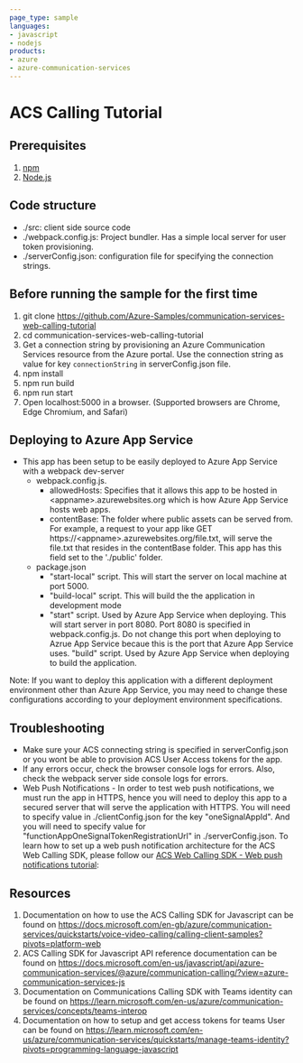 ```yaml
---
page_type: sample
languages:
- javascript
- nodejs
products:
- azure
- azure-communication-services
---
```


# ACS Calling Tutorial

## Prerequisites

1. [npm](https://www.npmjs.com/get-npm)
2. [Node.js](https://nodejs.org/en/download/)

## Code structure
* ./src: client side source code
* ./webpack.config.js: Project bundler. Has a simple local server for user token provisioning.
* ./serverConfig.json: configuration file for specifying the connection strings.

## Before running the sample for the first time
1. git clone https://github.com/Azure-Samples/communication-services-web-calling-tutorial
2. cd communication-services-web-calling-tutorial
3. Get a connection string by provisioning an Azure Communication Services resource from the Azure portal. Use the connection string as value for key `connectionString` in serverConfig.json file.
4. npm install
5. npm run build
6. npm run start
7. Open localhost:5000 in a browser. (Supported browsers are Chrome, Edge Chromium, and Safari)

## Deploying to Azure App Service
- This app has been setup to be easily deployed to Azure App Service with a webpack dev-server
   - webpack.config.js.
      - allowedHosts: Specifies that it allows this app to be hosted in \<appname\>.azurewebsites.org which is how Azure App Service hosts web apps.
      - contentBase: The folder where public assets can be served from. For example, a request to your app like GET https://\<appname\>.azurewebsites.org/file.txt, will serve the file.txt that resides in the contentBase folder. This app has this field set to the './public' folder.
   - package.json
      - "start-local" script. This will start the server on local machine at port 5000.
      - "build-local" script. This will build the the application in development mode
      - "start" script. Used by Azure App Service when deploying. This will start server in port 8080. Port 8080 is specified in webpack.config.js. Do not change this port when deploying to Azrue App Service becaue this is the port that Azure App Service uses. 
    "build" script. Used by Azure App Service when deploying to build the application.

Note: If you want to deploy this application with a different deployment environment other than Azure App Service, you may need to change these configurations according to your deployment environment specifications.

## Troubleshooting
   - Make sure your ACS connecting string is specified in serverConfig.json or you wont be able to provision ACS User Access tokens for the app.
   - If any errors occur, check the browser console logs for errors. Also, check the webpack server side console logs for errors.
   - Web Push Notifications - In order to test web push notifications, we must run the app in HTTPS, hence you will need to deploy this app to a secured server that will serve the application with HTTPS. You will need to specify value in ./clientConfig.json for the key "oneSignalAppId". And you will need to specify value for "functionAppOneSignalTokenRegistrationUrl" in ./serverConfig.json. To learn how to set up a web push notification architecture for the ACS Web Calling SDK, please follow our [ACS Web Calling SDK - Web push notifications tutorial](https://github.com/Azure-Samples/communication-services-javascript-quickstarts/tree/main/calling-web-push-notifications):
## Resources

1. Documentation on how to use the ACS Calling SDK for Javascript can be found on https://docs.microsoft.com/en-gb/azure/communication-services/quickstarts/voice-video-calling/calling-client-samples?pivots=platform-web
2. ACS Calling SDK for Javascript API reference documentation can be found on https://docs.microsoft.com/en-us/javascript/api/azure-communication-services/@azure/communication-calling/?view=azure-communication-services-js
3. Documentation on Communications Calling SDK with Teams identity can be found on https://learn.microsoft.com/en-us/azure/communication-services/concepts/teams-interop
4. Documentation on how to setup and get access tokens for teams User can be found on https://learn.microsoft.com/en-us/azure/communication-services/quickstarts/manage-teams-identity?pivots=programming-language-javascript